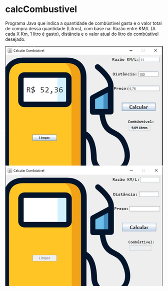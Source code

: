 # calcCombustivel
Programa Java que indica a quantidade de combústivel gasta e o valor total de compra dessa quantidade (Litros), com base na: Razão entre KM/L (A cada X Km, 1 litro é gasto), distância e o valor atual do litro do combústivel desejado. 


![Vazio](calcCombus.jpg)
![Vazio](calcCombus_VAZIO.jpg)

